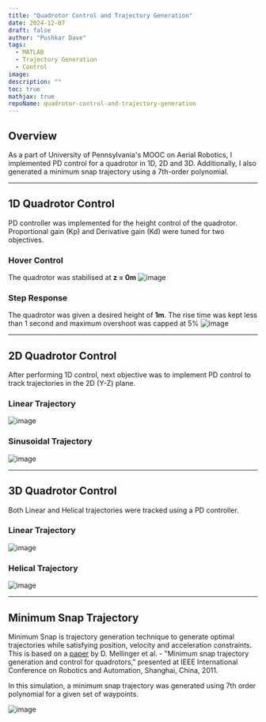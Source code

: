 ```yaml
---
title: "Quadrotor Control and Trajectory Generation"
date: 2024-12-07
draft: false
author: "Pushkar Dave"
tags:
  - MATLAB
  - Trajectory Generation
  - Control
image: 
description: ""
toc: true
mathjax: true
repoName: quadrotor-control-and-trajectory-generation
---
```


## Overview
As a part of University of Pennsylvania's MOOC on Aerial Robotics, I implemented PD control for a quadrotor in 1D, 2D and 3D. Additionally, I also generated a minimum snap trajectory using a 7th-order polynomial.

---
## 1D Quadrotor Control
PD controller was implemented for the height control of the quadrotor. Proportional gain (Kp) and Derivative gain (Kd) were tuned for two objectives.

### Hover Control
The quadrotor was stabilised at **z = 0m**
![image](/images/projects/quad-matlab/hover.gif)

### Step Response
The quadrotor was given a desired height of **1m**. The rise time was kept less than 1 second and maximum overshoot was capped at 5%
![image](/images/projects/quad-matlab/step-rise.gif)

---
## 2D Quadrotor Control 
After performing 1D control, next objective was to implement PD control to track trajectories in the 2D (Y-Z) plane. 

### Linear Trajectory
![image](/images/projects/quad-matlab/linear-2d.gif)

### Sinusoidal Trajectory
![image](/images/projects/quad-matlab/sine-2d.gif)

---
## 3D Quadrotor Control 
Both Linear and Helical trajectories were tracked using a PD controller.  

### Linear Trajectory
![image](/images/projects/quad-matlab/linear-3d.gif)

### Helical Trajectory
![image](/images/projects/quad-matlab/helix-3d.gif)

---
## Minimum Snap Trajectory
Minimum Snap is trajectory generation technique to generate optimal trajectories while satisfying position, velocity and acceleration constraints.
This is based on a [paper](https://ieeexplore.ieee.org/document/5980409) by D. Mellinger et al. - "Minimum snap trajectory generation and control for quadrotors," presented at IEEE International Conference on Robotics and Automation, Shanghai, China, 2011.

In this simulation, a minimum snap trajectory was generated using 7th order polynomial for a given set of waypoints.

![image](/images/projects/quad-matlab/snap.gif)